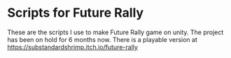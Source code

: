 # Scripts for Future Rally

These are the scripts I use to make Future Rally game on unity. The project has been on hold for 6 months now. There is a playable version at https://substandardshrimp.itch.io/future-rally
